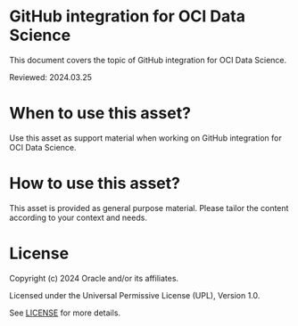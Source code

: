 # GitHub integration for OCI Data Science
 
This document covers the topic of GitHub integration for OCI Data Science.

Reviewed: 2024.03.25
 

# When to use this asset?

Use this asset as support material when working on GitHub integration for OCI Data Science.


# How to use this asset?

This asset is provided as general purpose material. Please tailor the content according to your context and needs.


# License
 
Copyright (c) 2024 Oracle and/or its affiliates.
 
Licensed under the Universal Permissive License (UPL), Version 1.0.
 
See [LICENSE](https://github.com/oracle-devrel/technology-engineering/blob/main/LICENSE) for more details.
